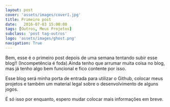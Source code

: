 ```yaml
---
layout: post
cover: 'assets/images/cover1.jpg'
title: Primeiro post
date:   2016-07-03 15:00:00
tags: [Outros, Meus Projetos]
subclass: 'post tag-outros'
logo: 'assets/images/ghost.png'
navigation: True
---
```


Bem, esse é o primeiro post depois de uma semana tentando subir esse blog!! (Incompetência é foda).Ainda tenho que arrumar muita coisa no blog, mas já tenho algo bem funcional e fico contente por isso.

Esse blog será minha porta de entrada para utilizar o Github, colocar meus projetos e também um material legal sobre o desenvolvimento de alguns jogos.

É só isso por enquanto, espero mudar colocar mais informações em breve.